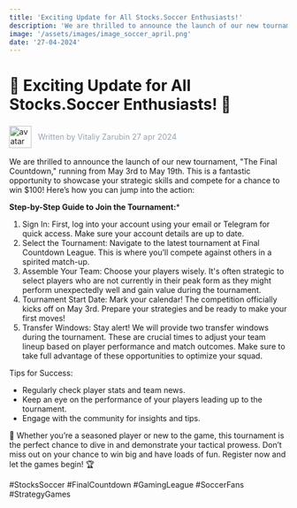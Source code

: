 ```yaml
---
title: 'Exciting Update for All Stocks.Soccer Enthusiasts!'
description: 'We are thrilled to announce the launch of our new tournament, "The Final Countdown," running from May 3rd to May 19th. This is a fantastic opportunity to showcase your strategic skills and compete for a chance to win $100! Here’s how you can jump into the action:'
image: '/assets/images/image_soccer_april.png'
date: '27-04-2024'
---
```


# 🚨 Exciting Update for All Stocks.Soccer Enthusiasts! 🚨

<div style="display: flex; align-items: center; gap:12px">
<img src="/assets/images/avatar.png" alt="avatar" style="width:40px; height:auto; display:inlinee" /> <p style="color:#94a3b8; ">Written by Vitaliy Zarubin 27 apr 2024</p>
</div>

We are thrilled to announce the launch of our new tournament, "The Final Countdown," running from May 3rd to May 19th. This is a fantastic opportunity to showcase your strategic skills and compete for a chance to win $100! Here’s how you can jump into the action:

**Step-by-Step Guide to Join the Tournament:***

1. Sign In: First, log into your account using your email or Telegram for quick access. Make sure your account details are up to date.
2. Select the Tournament: Navigate to the latest tournament at Final Countdown League. This is where you’ll compete against others in a spirited match-up.
3. Assemble Your Team: Choose your players wisely. It's often strategic to select players who are not currently in their peak form as they might perform unexpectedly well and gain value during the tournament.
4. Tournament Start Date: Mark your calendar! The competition officially kicks off on May 3rd. Prepare your strategies and be ready to make your first moves!
5. Transfer Windows: Stay alert! We will provide two transfer windows during the tournament. These are crucial times to adjust your team lineup based on player performance and match outcomes. Make sure to take full advantage of these opportunities to optimize your squad.

Tips for Success:
- Regularly check player stats and team news.
- Keep an eye on the performance of your players leading up to the tournament.
- Engage with the community for insights and tips.

🌟 Whether you’re a seasoned player or new to the game, this tournament is the perfect chance to dive in and demonstrate your tactical prowess. Don’t miss out on your chance to win big and have loads of fun. Register now and let the games begin! 🏆

\#StocksSoccer \#FinalCountdown \#GamingLeague \#SoccerFans \#StrategyGames
